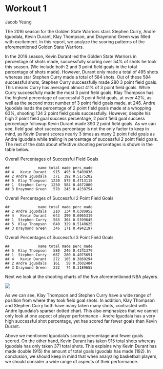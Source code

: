 Workout 1
================
Jacob Yeung

The 2016 season for the Golden State Warriors stars Stephen Curry, Andre
Iguodala, Kevin Durant, Klay Thompson, and Draymond Green was filled
with excitement. In this report, we analyze the scoring patterns of the
aforementioned Golden State Warriors.

In the 2016 season, Kevin Durant led the Golden State Warriors in
percentage of shots made, successfully scoring over 54% of shots he took
this season. (We include both 2 and 3 point field goals in the total
percentage of shots made). However, Durant only made a total of 495
shots whereas star Stephen Curry made a total of 584 shots. Out of these
584 successful shots, Stephen Curry successfully made 280 3 point field
goals. This means Curry has averaged almost 41% of 3 point field goals.
While Curry successfully made the most 3 point field goals, Klay
Thompson has the highest percentage of successful 3 point field goals,
at over 42%, as well as the second most number of 3 point field goals
made, at 246. Andre Iguodala leads the percentage of 2 point field goals
made at a whopping 63%, shooting 134 2 point field goals successfully.
However, despite his high 2 point field goal success percentage, 2 point
field goal success percentage followup Kevin Durant made 390 2 point
field goals. As we can see, field goal shot success percentage is not
the only factor to keep in mind, as Kevin Durant scores nearly 3 times
as many 2 point field goals as Andre Iguodala while trailing in
percentage of successful 2 point field goals. The rest of the data about
effective shooting percentages is shown in the table below.

Overall Percentages of Successful Field Goals

    ##             name total made perc_made
    ## 4   Kevin Durant   915  495 0.5409836
    ## 2 Andre Iguodala   371  192 0.5175202
    ## 5  Klay Thompson  1220  575 0.4713115
    ## 1  Stephen Curry  1250  584 0.4672000
    ## 3 Draymond Green   578  245 0.4238754

Overall Percentages of Successful 2 Point Field Goals

    ##             name total made perc_made
    ## 2 Andre Iguodala   210  134 0.6380952
    ## 4   Kevin Durant   643  390 0.6065319
    ## 1  Stephen Curry   563  304 0.5399645
    ## 5  Klay Thompson   640  329 0.5140625
    ## 3 Draymond Green   346  171 0.4942197

Overall Percentages of Successful 3 Point Field Goals

    ##             name total made perc_made
    ## 5  Klay Thompson   580  246 0.4241379
    ## 1  Stephen Curry   687  280 0.4075691
    ## 4   Kevin Durant   272  105 0.3860294
    ## 2 Andre Iguodala   161   58 0.3602484
    ## 3 Draymond Green   232   74 0.3189655

Next we look at the shooting charts of the five aforementioned NBA
players.

<img src="../images/gsw-shot-charts.png" style="display: block; margin: auto;" />

As we can see, Klay Thompson and Stephen Curry have a wide range of
position from where they took field goal shots. In addition, Klay
Thompson and Stephen Curry both have many taken many shots, contrasted
with Andre Iguodala’s sparser dotted chart. This also emphasizes that we
cannot only look at one aspect of player performance - Andre Iguodala
has a very high successful shot percentage, yet has scored far fewer
goals than Kevin Durant.

Above we mentioned Iguodala’s scoring percentage and fewer goals scored.
On the other hand, Kevin Durant has taken 915 total shots whereas
Iguodala has only taken 371 total shots. This explains why Kevin Durant
has made double (915) the amount of total goals Iguodala has made (192).
In conclusion, we should keep in mind that when analyzing basketball
players, we should consider a wide range of aspects of their
performance.
